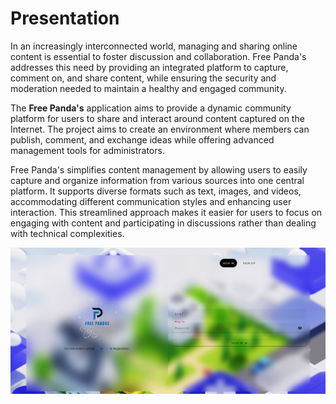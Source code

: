 # Presentation
In an increasingly interconnected world, managing and sharing online content is essential to foster discussion and collaboration. Free Panda's addresses this need by providing an integrated platform to capture, comment on, and share content, while ensuring the security and moderation needed to maintain a healthy and engaged community.

The **Free Panda's** application aims to provide a dynamic community platform for users to share and interact around content captured on the Internet. The project aims to create an environment where members can publish, comment, and exchange ideas while offering advanced management tools for administrators. 


Free Panda's simplifies content management by allowing users to easily capture and organize information from various sources into one central platform. It supports diverse formats such as text, images, and videos, accommodating different communication styles and enhancing user interaction. This streamlined approach makes it easier for users to focus on engaging with content and participating in discussions rather than dealing with technical complexities. 

![firstpage](../loginpage.png)
